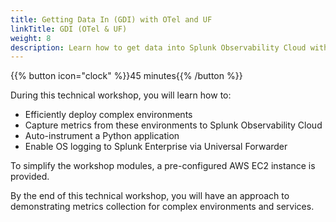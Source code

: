 ```yaml
---
title: Getting Data In (GDI) with OTel and UF
linkTitle: GDI (OTel & UF)
weight: 8
description: Learn how to get data into Splunk Observability Cloud with OpenTelemetry and the Splunk Universal Forwarder.
---
```


{{% button icon="clock" %}}45 minutes{{% /button %}}

During this technical workshop, you will learn how to:

- Efficiently deploy complex environments
- Capture metrics from these environments to Splunk Observability Cloud
- Auto-instrument a Python application
- Enable OS logging to Splunk Enterprise via Universal Forwarder

To simplify the workshop modules, a pre-configured AWS EC2 instance is provided.

By the end of this technical workshop, you will have an approach to demonstrating metrics collection for complex environments and services.
